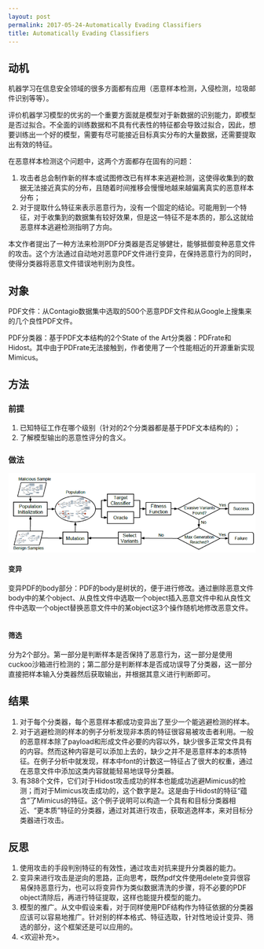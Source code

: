```yaml
---
layout: post
permalink: 2017-05-24-Automatically Evading Classifiers
title: Automatically Evading Classifiers
---
```


## 动机
机器学习在信息安全领域的很多方面都有应用（恶意样本检测，入侵检测，垃圾邮件识别等等）。  

评价机器学习模型的优劣的一个重要方面就是模型对于新数据的识别能力，即模型是否过拟合。不全面的训练数据和不具有代表性的特征都会导致过拟合，因此，想要训练出一个好的模型，需要有尽可能接近目标真实分布的大量数据，还需要提取出有效的特征。  

在恶意样本检测这个问题中，这两个方面都存在固有的问题：  

1. 攻击者总会制作新的样本或试图修改已有样本来逃避检测，这使得收集到的数据无法接近真实的分布，且随着时间推移会慢慢地越来越偏离真实的恶意样本分布；
2. 对于提取什么特征来表示恶意行为，没有一个固定的结论。可能用到一个特征，对于收集到的数据集有较好效果，但是这一特征不是本质的，那么这就给恶意样本逃避检测指明了方向。  

本文作者提出了一种方法来检测PDF分类器是否足够健壮，能够抵御变种恶意文件的攻击。这个方法通过自动地对恶意PDF文件进行变异，在保持恶意行为的同时，使得分类器将恶意文件错误地判别为良性。

## 对象
PDF文件：从Contagio数据集中选取的500个恶意PDF文件和从Google上搜集来的几个良性PDF文件。  

PDF分类器：基于PDF文本结构的2个State of the Art分类器：PDFrate和Hidost。其中由于PDFrate无法接触到，作者使用了一个性能相近的开源重新实现Mimicus。  


## 方法
### 前提

1. 已知特征工作在哪个级别（针对的2个分类器都是基于PDF文本结构的）；
2. 了解模型输出的恶意性评分的含义。  


### 做法  
![](../assets/AECworkflow.png)
#### 变异
变异PDF的body部分：PDF的body是树状的，便于进行修改。通过删除恶意文件body中的某个object、从良性文件中选取一个object插入恶意文件中和从良性文件中选取一个object替换恶意文件中的某object这3个操作随机地修改恶意文件。  

#### 筛选
分为2个部分。第一部分是判断样本是否保持了恶意行为，这一部分是使用cuckoo沙箱进行检测的；第二部分是判断样本是否成功误导了分类器，这一部分直接把样本输入分类器然后获取输出，并根据其意义进行判断即可。  


## 结果
1. 对于每个分类器，每个恶意样本都成功变异出了至少一个能逃避检测的样本。
2. 对于逃避检测的样本的例子分析发现非本质的特征很容易被攻击者利用。一般的恶意样本除了payload和形成文件必要的内容以外，缺少很多正常文件具有的内容。然而这种内容是可以添加上去的，缺少之并不是恶意样本的本质特征。在例子分析中就发现，样本中font的计数这一特征占了很大的权重，通过在恶意文件中添加这类内容就能轻易地误导分类器。
3. 有388个文件，它们对于Hidost攻击成功的样本也能成功逃避Mimicus的检测；而对于Mimicus攻击成功的，这个数字是2。这是由于Hidost的特征“蕴含”了Mimicus的特征。这个例子说明可以构造一个具有和目标分类器相近、“更本质”特征的分类器，通过对其进行攻击，获取逃逸样本，来对目标分类器进行攻击。

## 反思
1. 使用攻击的手段判别特征的有效性，通过攻击对抗来提升分类器的能力。
2. 变异来进行攻击是逆向的思路，正向思考，既然pdf文件使用delete变异很容易保持恶意行为，也可以将变异作为类似数据清洗的步骤，将不必要的PDF object清除后，再进行特征提取，这样也能提升模型的能力。
3. 模型的推广。从文中假设来看，对于同样使用PDF结构作为特征依据的分类器应该可以容易地推广。针对别的样本格式、特征选取，针对性地设计变异、筛选的部分，这个框架还是可以应用的。
4. <欢迎补充>。
